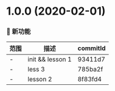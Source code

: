 # 1.0.0 (2020-02-01)

### 🌟 新功能
范围|描述|commitId
--|--|--
 - | init && lesson 1 | 93411d7
 - | less 3 | 785ba2f
 - | lesson 2 | 8f83fd4

